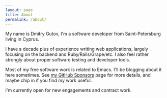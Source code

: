 ```yaml
---
layout: page
title: About
permalink: /about/
---
```


My name is Dmitry Gutov, I'm a software developer from Saint-Petersburg living in Cyprus.

I have a decade plus of experience writing web applications, largely
focusing on the backend and Ruby/Rails/Grape/etc. I also feel rather
strongly about proper software testing and developer tools.

Most of my free software work is related to Emacs. I'll be blogging
about it here sometimes. See [my GitHub Sponsors](https://github.com/sponsors/dgutov) page for more
details, and maybe chip in if you find my work useful.

I'm currently open for new engagements and contract work.
